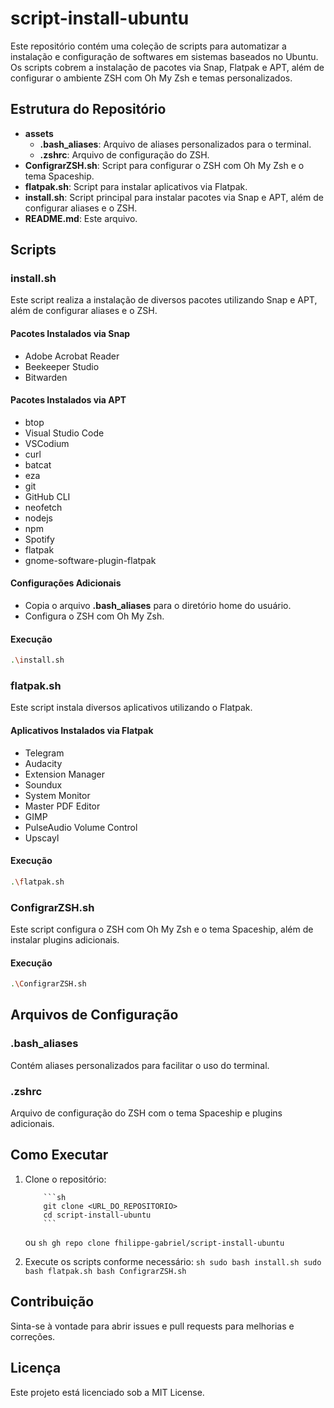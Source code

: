 # script-install-ubuntu

Este repositório contém uma coleção de scripts para automatizar a instalação e configuração de softwares em sistemas baseados no Ubuntu. Os scripts cobrem a instalação de pacotes via Snap, Flatpak e APT, além de configurar o ambiente ZSH com Oh My Zsh e temas personalizados.

## Estrutura do Repositório

- **assets**
  - **.bash_aliases**: Arquivo de aliases personalizados para o terminal.
  - **.zshrc**: Arquivo de configuração do ZSH.
- **ConfigrarZSH.sh**: Script para configurar o ZSH com Oh My Zsh e o tema Spaceship.
- **flatpak.sh**: Script para instalar aplicativos via Flatpak.
- **install.sh**: Script principal para instalar pacotes via Snap e APT, além de configurar aliases e o ZSH.
- **README.md**: Este arquivo.

## Scripts

### install.sh

Este script realiza a instalação de diversos pacotes utilizando Snap e APT, além de configurar aliases e o ZSH.

#### Pacotes Instalados via Snap

- Adobe Acrobat Reader
- Beekeeper Studio
- Bitwarden

#### Pacotes Instalados via APT

- btop
- Visual Studio Code
- VSCodium
- curl
- batcat
- eza
- git
- GitHub CLI
- neofetch
- nodejs
- npm
- Spotify
- flatpak
- gnome-software-plugin-flatpak

#### Configurações Adicionais

- Copia o arquivo **.bash_aliases** para o diretório home do usuário.
- Configura o ZSH com Oh My Zsh.

#### Execução

```sh
.\install.sh
```

### flatpak.sh

Este script instala diversos aplicativos utilizando o Flatpak.

#### Aplicativos Instalados via Flatpak

- Telegram
- Audacity
- Extension Manager
- Soundux
- System Monitor
- Master PDF Editor
- GIMP
- PulseAudio Volume Control
- Upscayl

#### Execução

```sh
.\flatpak.sh
```

### ConfigrarZSH.sh

Este script configura o ZSH com Oh My Zsh e o tema Spaceship, além de instalar plugins adicionais.

#### Execução

```sh
.\ConfigrarZSH.sh
```

## Arquivos de Configuração

### .bash_aliases

Contém aliases personalizados para facilitar o uso do terminal.

### .zshrc

Arquivo de configuração do ZSH com o tema Spaceship e plugins adicionais.

## Como Executar

1.  Clone o repositório:

            ```sh
            git clone <URL_DO_REPOSITORIO>
            cd script-install-ubuntu
            ```

    ou
    `sh
        gh repo clone fhilippe-gabriel/script-install-ubuntu
        `

2.  Execute os scripts conforme necessário:
    `sh
    sudo bash install.sh
    sudo bash flatpak.sh
    bash ConfigrarZSH.sh
    `

## Contribuição

Sinta-se à vontade para abrir issues e pull requests para melhorias e correções.

## Licença

Este projeto está licenciado sob a MIT License.
